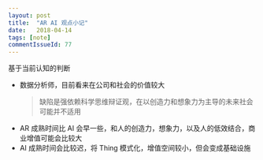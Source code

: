 ```yaml
---
layout: post
title:  "AR AI 观点小记"
date:   2018-04-14
tags: [note]
commentIssueId: 77
---
```


基于当前认知的判断
- 数据分析师，目前看来在公司和社会的价值较大
  > 缺陷是强依赖科学思维辩证观，在以创造力和想象力为主导的未来社会可能并不适用
- AR 成熟时间比 AI 会早一些，和人的创造力，想象力，以及人的低效结合，商业增值可能会比较大
- AI 成熟时间会比较迟，将 Thing 模式化，增值空间较小，但会变成基础设施



